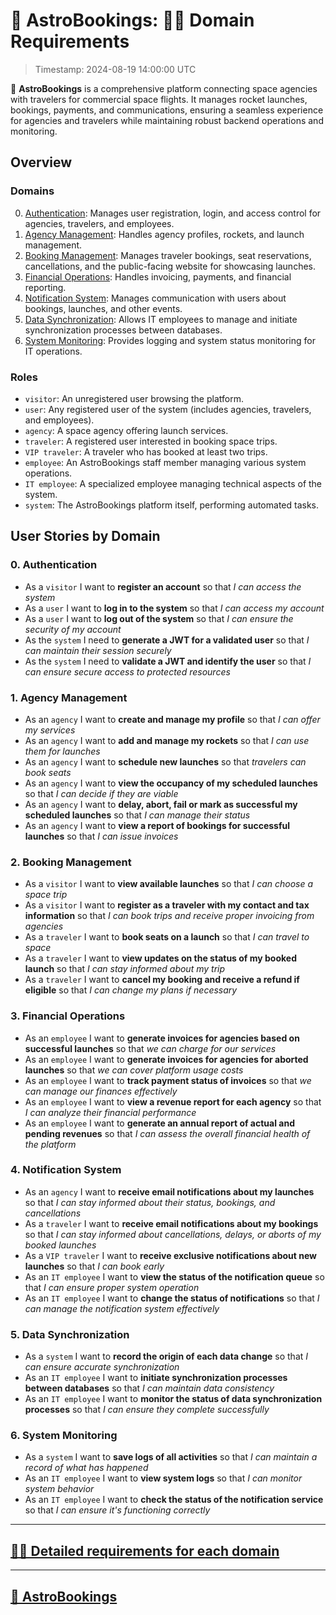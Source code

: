 # 🚀 AstroBookings: 🧑‍🔬 Domain Requirements

> Timestamp: 2024-08-19 14:00:00 UTC

🚀 **AstroBookings** is a comprehensive platform connecting space agencies with travelers for commercial space flights. It manages rocket launches, bookings, payments, and communications, ensuring a seamless experience for agencies and travelers while maintaining robust backend operations and monitoring.

## Overview

### Domains

0. [Authentication](#0--authentication): Manages user registration, login, and access control for agencies, travelers, and employees.
1. [Agency Management](#1--agency-management): Handles agency profiles, rockets, and launch management.
2. [Booking Management](#2--booking-management): Manages traveler bookings, seat reservations, cancellations, and the public-facing website for showcasing launches.
3. [Financial Operations](#3--financial-operations): Handles invoicing, payments, and financial reporting.
4. [Notification System](#4--notification-system): Manages communication with users about bookings, launches, and other events.
5. [Data Synchronization](#5--data-synchronization): Allows IT employees to manage and initiate synchronization processes between databases.
6. [System Monitoring](#6--system-monitoring): Provides logging and system status monitoring for IT operations.

### Roles

- `visitor`: An unregistered user browsing the platform.
- `user`: Any registered user of the system (includes agencies, travelers, and employees).
- `agency`: A space agency offering launch services.
- `traveler`: A registered user interested in booking space trips.
- `VIP traveler`: A traveler who has booked at least two trips.
- `employee`: An AstroBookings staff member managing various system operations.
- `IT employee`: A specialized employee managing technical aspects of the system.
- `system`: The AstroBookings platform itself, performing automated tasks.

## User Stories by Domain

### 0. Authentication

- As a `visitor` I want to **register an account** so that _I can access the system_
- As a `user` I want to **log in to the system** so that _I can access my account_
- As a `user` I want to **log out of the system** so that _I can ensure the security of my account_
- As the `system` I need to **generate a JWT for a validated user** so that _I can maintain their session securely_
- As the `system` I need to **validate a JWT and identify the user** so that _I can ensure secure access to protected resources_

### 1. Agency Management

- As an `agency` I want to **create and manage my profile** so that _I can offer my services_
- As an `agency` I want to **add and manage my rockets** so that _I can use them for launches_
- As an `agency` I want to **schedule new launches** so that _travelers can book seats_
- As an `agency` I want to **view the occupancy of my scheduled launches** so that _I can decide if they are viable_
- As an `agency` I want to **delay, abort, fail or mark as successful my scheduled launches** so that _I can manage their status_
- As an `agency` I want to **view a report of bookings for successful launches** so that _I can issue invoices_

### 2. Booking Management

- As a `visitor` I want to **view available launches** so that _I can choose a space trip_
- As a `visitor` I want to **register as a traveler with my contact and tax information** so that _I can book trips and receive proper invoicing from agencies_
- As a `traveler` I want to **book seats on a launch** so that _I can travel to space_
- As a `traveler` I want to **view updates on the status of my booked launch** so that _I can stay informed about my trip_
- As a `traveler` I want to **cancel my booking and receive a refund if eligible** so that _I can change my plans if necessary_

### 3. Financial Operations

- As an `employee` I want to **generate invoices for agencies based on successful launches** so that _we can charge for our services_
- As an `employee` I want to **generate invoices for agencies for aborted launches** so that _we can cover platform usage costs_
- As an `employee` I want to **track payment status of invoices** so that _we can manage our finances effectively_
- As an `employee` I want to **view a revenue report for each agency** so that _I can analyze their financial performance_
- As an `employee` I want to **generate an annual report of actual and pending revenues** so that _I can assess the overall financial health of the platform_

### 4. Notification System

- As an `agency` I want to **receive email notifications about my launches** so that _I can stay informed about their status, bookings, and cancellations_
- As a `traveler` I want to **receive email notifications about my bookings** so that _I can stay informed about cancellations, delays, or aborts of my booked launches_
- As a `VIP traveler` I want to **receive exclusive notifications about new launches** so that _I can book early_
- As an `IT employee` I want to **view the status of the notification queue** so that _I can ensure proper system operation_
- As an `IT employee` I want to **change the status of notifications** so that _I can manage the notification system effectively_

### 5. Data Synchronization

- As a `system` I want to **record the origin of each data change** so that _I can ensure accurate synchronization_
- As an `IT employee` I want to **initiate synchronization processes between databases** so that _I can maintain data consistency_
- As an `IT employee` I want to **monitor the status of data synchronization processes** so that _I can ensure they complete successfully_

### 6. System Monitoring

- As a `system` I want to **save logs of all activities** so that _I can maintain a record of what has happened_
- As an `IT employee` I want to **view system logs** so that _I can monitor system behavior_
- As an `IT employee` I want to **check the status of the notification service** so that _I can ensure it's functioning correctly_

---

## [🧑‍🔬 Detailed requirements for each domain](./1_1-domain-details.requirements.md)

---

## [🚀 AstroBookings](https://github.com/AstroBookings)
